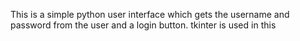 This is a simple python user interface which gets the username and password from the user and a login button.
tkinter is used in this
